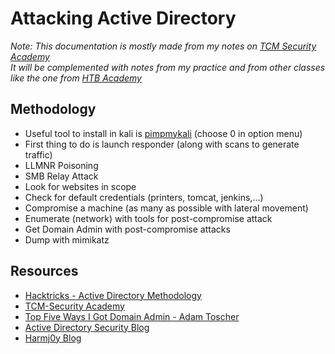# Attacking Active Directory

*Note: This documentation is mostly made from my notes on [TCM Security Academy](https://academy.tcm-sec.com/)  
It will be complemented with notes from my practice and from other classes like the one from [HTB Academy](https://academy.hackthebox.com/)*

## Methodology

- Useful tool to install in kali is [pimpmykali](https://github.com/Dewalt-arch/pimpmykali) (choose 0 in option menu)
- First thing to do is launch responder (along with scans to generate traffic)
- LLMNR Poisoning
- SMB Relay Attack
- Look for websites in scope
- Check for default credentials (printers, tomcat, jenkins,...)
- Compromise a machine (as many as possible with lateral movement)
- Enumerate (network) with tools for post-compromise attack
- Get Domain Admin with post-compromise attacks
- Dump with mimikatz

## Resources

- [Hacktricks - Active Directory Methodology](https://book.hacktricks.xyz/windows/active-directory-methodology)
- [TCM-Security Academy](https://academy.tcm-sec.com/p/practical-ethical-hacking-the-complete-course)
- [Top Five Ways I Got Domain Admin - Adam Toscher](https://medium.com/@adam.toscher/top-five-ways-i-got-domain-admin-on-your-internal-network-before-lunch-2018-edition-82259ab73aaa)
- [Active Directory Security Blog](https://adsecurity.org/)
- [Harmj0y Blog](http://blog.harmj0y.net/)
